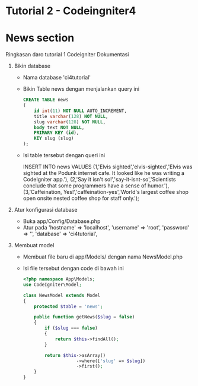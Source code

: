 # Tutorial 2 - Codeingniter4

# News section

Ringkasan daro tutorial 1 Codeigniter Dokumentasi

1. Bikin database
    - Nama database 'ci4tutorial'
    - Bikin Table news dengan menjalankan query ini
        ```SQL Query
        CREATE TABLE news 
        (
            id int(11) NOT NULL AUTO_INCREMENT,
            title varchar(128) NOT NULL,
            slug varchar(128) NOT NULL,
            body text NOT NULL,
            PRIMARY KEY (id),
            KEY slug (slug)
        );
        ```
    
    - Isi table tersebut dengan queri ini 

        INSERT INTO news VALUES
        (1,'Elvis sighted','elvis-sighted','Elvis was sighted at the Podunk internet cafe. It looked like he was writing a CodeIgniter app.'),
        (2,'Say it isn\'t so!','say-it-isnt-so','Scientists conclude that some programmers have a sense of humor.'),
        (3,'Caffeination, Yes!','caffeination-yes','World\'s largest coffee shop open onsite nested coffee shop for staff only.');

2. Atur konfigurasi database
    - Buka app/Config/Database.php
    - Atur pada
        'hostname' => 'localhost',
		'username' => 'root',
		'password' => '',
		'database' => 'ci4tutorial',

3. Membuat model
    - Membuat file baru di app/Models/ dengan nama NewsModel.php
    - Isi file tersebut dengan code di bawah ini
        
        ```PHP
        <?php namespace App\Models;
        use CodeIgniter\Model;
        
        class NewsModel extends Model
        {
            protected $table = 'news';

            public function getNews($slug = false)
            {
                if ($slug === false) 
                {
                    return $this->findAll();
                }

                return $this->asArray()
                            ->where(['slug' => $slug])
                            ->first();
            }
        }
        ```
